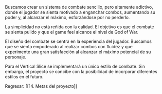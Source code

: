 
Buscamos crear un sistema de combate sencillo, pero altamente adictivo, donde el jugador se sienta motivado a enganchar combos, aumentando su poder y, al alcanzar el máximo, esforzándose por no perderlo.

La simplicidad no está reñida con la calidad. El objetivo es que el combate se sienta pulido y que el game feel alcance el nivel de God of War.

El diseño del combate se centra en la experiencia del jugador. Buscamos que se sienta empoderado al realizar combos con fluidez y que experimente una gran satisfacción al alcanzar el máximo potencial de su personaje.

Para el Vertical Slice se implementará un único estilo de combate. Sin embargo, el proyecto se concibe con la posibilidad de incorporar diferentes estilos en el futuro.


Regresar: [[14. Metas del proyecto]]
